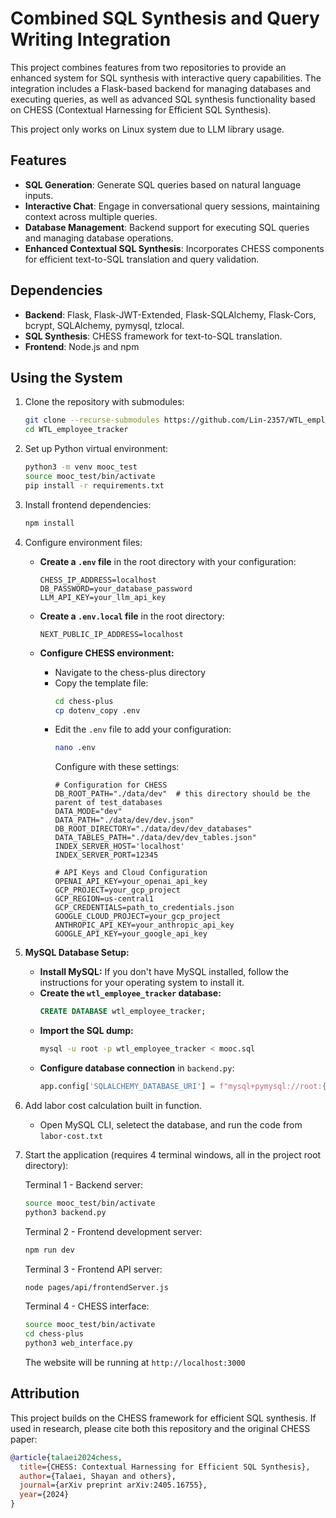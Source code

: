# Combined SQL Synthesis and Query Writing Integration

This project combines features from two repositories to provide an enhanced system for SQL synthesis with interactive query capabilities. The integration includes a Flask-based backend for managing databases and executing queries, as well as advanced SQL synthesis functionality based on CHESS (Contextual Harnessing for Efficient SQL Synthesis).

This project only works on Linux system due to LLM library usage.

## Features
- **SQL Generation**: Generate SQL queries based on natural language inputs.
- **Interactive Chat**: Engage in conversational query sessions, maintaining context across multiple queries.
- **Database Management**: Backend support for executing SQL queries and managing database operations.
- **Enhanced Contextual SQL Synthesis**: Incorporates CHESS components for efficient text-to-SQL translation and query validation.

## Dependencies
- **Backend**: Flask, Flask-JWT-Extended, Flask-SQLAlchemy, Flask-Cors, bcrypt, SQLAlchemy, pymysql, tzlocal.
- **SQL Synthesis**: CHESS framework for text-to-SQL translation.
- **Frontend**: Node.js and npm

## Using the System
1. Clone the repository with submodules:
    ```bash
    git clone --recurse-submodules https://github.com/Lin-2357/WTL_employee_tracker.git
    cd WTL_employee_tracker
    ```

2. Set up Python virtual environment:
    ```bash
    python3 -m venv mooc_test
    source mooc_test/bin/activate
    pip install -r requirements.txt
    ```

3. Install frontend dependencies:
    ```bash
    npm install
    ```

4. Configure environment files:
    - **Create a `.env` file** in the root directory with your configuration:
        ```
        CHESS_IP_ADDRESS=localhost
        DB_PASSWORD=your_database_password
        LLM_API_KEY=your_llm_api_key
        ```
    
    - **Create a `.env.local` file** in the root directory:
        ```
        NEXT_PUBLIC_IP_ADDRESS=localhost
        ```
        
    - **Configure CHESS environment:**
        - Navigate to the chess-plus directory
        - Copy the template file:
            ```bash
            cd chess-plus
            cp dotenv_copy .env
            ```
        - Edit the `.env` file to add your configuration:
            ```bash
            nano .env
            ```
            Configure with these settings:
            ```
            # Configuration for CHESS
            DB_ROOT_PATH="./data/dev"  # this directory should be the parent of test_databases
            DATA_MODE="dev"
            DATA_PATH="./data/dev/dev.json"
            DB_ROOT_DIRECTORY="./data/dev/dev_databases"
            DATA_TABLES_PATH="./data/dev/dev_tables.json"
            INDEX_SERVER_HOST='localhost'
            INDEX_SERVER_PORT=12345

            # API Keys and Cloud Configuration
            OPENAI_API_KEY=your_openai_api_key
            GCP_PROJECT=your_gcp_project
            GCP_REGION=us-central1
            GCP_CREDENTIALS=path_to_credentials.json
            GOOGLE_CLOUD_PROJECT=your_gcp_project
            ANTHROPIC_API_KEY=your_anthropic_api_key
            GOOGLE_API_KEY=your_google_api_key
            ```

5. **MySQL Database Setup:**
    - **Install MySQL:** If you don't have MySQL installed, follow the instructions for your operating system to install it.
    - **Create the `wtl_employee_tracker` database:**
        ```sql
        CREATE DATABASE wtl_employee_tracker;
        ```
    - **Import the SQL dump:**
        ```bash
        mysql -u root -p wtl_employee_tracker < mooc.sql
        ```
    - **Configure database connection** in `backend.py`:
        ```python
        app.config['SQLALCHEMY_DATABASE_URI'] = f"mysql+pymysql://root:{pwd}@localhost/wtl_employee_tracker"
        ```

6. Add labor cost calculation built in function.
    - Open MySQL CLI, seletect the database, and run the code from `labor-cost.txt`

7. Start the application (requires 4 terminal windows, all in the project root directory):

    Terminal 1 - Backend server:
    ```bash
    source mooc_test/bin/activate
    python3 backend.py
    ```

    Terminal 2 - Frontend development server:
    ```bash
    npm run dev
    ```

    Terminal 3 - Frontend API server:
    ```bash
    node pages/api/frontendServer.js
    ```

    Terminal 4 - CHESS interface:
    ```bash
    source mooc_test/bin/activate
    cd chess-plus
    python3 web_interface.py
    ```

    The website will be running at `http://localhost:3000`

## Attribution
This project builds on the CHESS framework for efficient SQL synthesis. If used in research, please cite both this repository and the original CHESS paper:

```bibtex
@article{talaei2024chess,
  title={CHESS: Contextual Harnessing for Efficient SQL Synthesis},
  author={Talaei, Shayan and others},
  journal={arXiv preprint arXiv:2405.16755},
  year={2024}
}
```